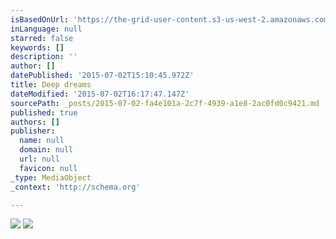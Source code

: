 ```yaml
---
isBasedOnUrl: 'https://the-grid-user-content.s3-us-west-2.amazonaws.com/92cd00af-5a13-4aca-b53e-64c544e85df0.jpg'
inLanguage: null
starred: false
keywords: []
description: ''
author: []
datePublished: '2015-07-02T15:10:45.972Z'
title: Deep dreams
dateModified: '2015-07-02T16:17:47.147Z'
sourcePath: _posts/2015-07-02-fa4e101a-2c7f-4939-a1e8-2ac0fd0c9421.md
published: true
authors: []
publisher:
  name: null
  domain: null
  url: null
  favicon: null
_type: MediaObject
_context: 'http://schema.org'

---
```

![](https://the-grid-user-content.s3-us-west-2.amazonaws.com/92cd00af-5a13-4aca-b53e-64c544e85df0.jpg)
![](https://the-grid-user-content.s3-us-west-2.amazonaws.com/0e93da4f-0731-4c18-86b8-e25693decc8e.gif)